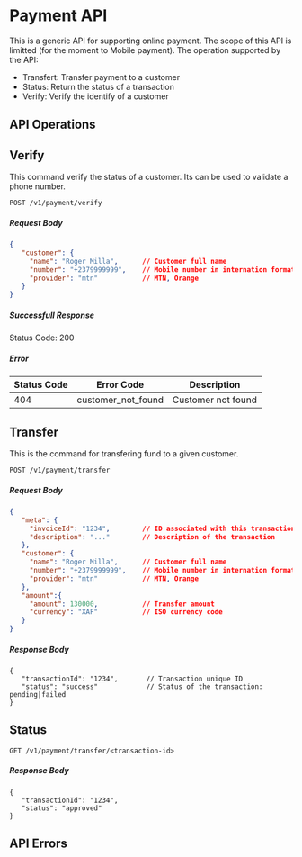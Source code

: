 # Payment API
This is a generic API for supporting online payment.
The scope of this API is limitted (for the moment to Mobile payment).
The operation supported by the API:
- Transfert: Transfer payment to a customer
- Status: Return the status of a transaction
- Verify: Verify the identify of a customer


## API Operations
## Verify
This command verify the status of a customer. Its can be used to validate a phone number.
```
POST /v1/payment/verify

```
##### Request Body
```json
{
   "customer": {
     "name": "Roger Milla",      // Customer full name
     "number": "+2379999999",    // Mobile number in internation format
     "provider": "mtn"           // MTN, Orange
   }
}
```

##### Successfull Response
Status Code: 200

##### Error
| Status Code | Error Code | Description |
|-------------|------------|-------------|
| 404         | customer_not_found | Customer not found |

## Transfer
This is the command for transfering fund to a given customer.

```
POST /v1/payment/transfer
```

##### Request Body
```json
{
   "meta": {
     "invoiceId": "1234",        // ID associated with this transaction
     "description": "..."        // Description of the transaction
   },
   "customer": {
     "name": "Roger Milla",      // Customer full name
     "number": "+2379999999",    // Mobile number in internation format
     "provider": "mtn"           // MTN, Orange
   },
   "amount":{
     "amount": 130000,           // Transfer amount
     "currency": "XAF"           // ISO currency code
   }
}
```

##### Response Body
```
{
   "transactionId": "1234",       // Transaction unique ID
   "status": "success"            // Status of the transaction: pending|failed
}
```

## Status
```
GET /v1/payment/transfer/<transaction-id>
```

##### Response Body
```
{
   "transactionId": "1234",
   "status": "approved"
}
```

## API Errors
